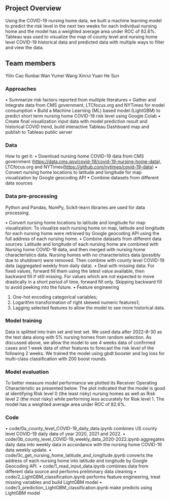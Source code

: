 ## Project Overview

Using the COVID-19 nursing home data, we built a machine learning model to predict the risk level in the next two weeks for each individual nursing home and the model has a weighted average area under ROC of 82.6%. Tableau was used to visualize the map of county level and nursing home level COVID-19 historical data and predicted data with multiple ways to filter and view the data.

## Team members
Yilin Cao
Runbai Wan
Yumei Wang
Xinrui Yuan
He Sun

### Approaches

• Summarize risk factors reported from multiple literatures
• Gather and Integrate data from CMS government, LTCfocus.org and NYTimes for model consumption
• Build a Machine Learning (ML) based model (LightGBM) to predict short term nursing home COVID-19 risk level using Google Colab
• Create final visualization input data with model prediction result and historical COVID trend, build interactive Tableau Dashboard map and publish to Tableau public server

### Data

How to get it:
• Download nursing home COVID-19 data from CMS government (https://data.cms.gov/covid-19/covid-19-nursing-home-data), LTCfocus.org and NYTimes(https://github.com/nytimes/covid-19-data)
• Convert nursing home locations to latitude and longitude for map visualization by Google geocoding API
• Combine datasets from different data sources

### Data pre-processing

Python and Pandas, NumPy, Scikit-learn libraries are used for data processing.

• Convert nursing home locations to latitude and longitude for map visualization:
To visualize each nursing home on map, latitude and longitude for each nursing home were retrieved by Google geocoding API using the full address of each nursing home.
• Combine datasets from different data sources:
Latitude and longitude of each nursing home are combined with Nursing home COVID-19 data, and then merged with nursing home characteristics data. Nursing homes with no characteristics data (possibly due to shutdown) were removed. Then combine with county level COVID-19 data (aggregated weekly from daily data).
• Deal with missing data:
For fixed values, forward fill them using the latest value available, then backward fill if still missing.
For values which are not expected to move drastically in a short period of time, forward fill only.
Skipping backward fill to avoid peeking into the future.
• Feature engineering
1) One-hot encoding categorical variables; 
2) Logarithm transformation of right skewed numeric features1; 
3) Lagging selected features to allow the model to see more historical data.

### Model training

Data is splitted into train set and test set. We used data after 2022-8-30 as the test data along with 5% nursing homes from random selection. As discussed above, we allow the model to see 4 weeks data of confirmed cases and 1 week data of other features to forecast the risk level of the following 2 weeks. We trained the model using gbdt booster and log loss for multi-class classification with 200 boost rounds.

### Model evaluation

To better measure model performance we plotted its Receiver Operating Characteristic as presented below. The plot indicated that the model is good at identifying Risk level 0 (the least risky) nursing homes as well as Risk level 2 (the most risky) while performing less accurately for Risk level 1. The model has a weighted average area under ROC of 82.6%.

### Code

• code/0a_county_level_COVID-19_daily_data.ipynb combines US county level COVID-19 daily data of year 2020, 2021 and 2022.
• code/0b_county_level_COVID-19_weekly_data_2020-2022.ipynb aggregates daily data into weekly data in accordance with the nursing home COVID-19 data weekly update.
• code/0c_get_nursing_home_latitude_and_longitude.ipynb converts the address of each nursing home into latitude and longitude by Google Geocoding API.
• code/1_read_input_data.ipynb combines data from different data source and performs preliminary data cleaning
• code/2_LightGBM_classification.ipynb performs feature engineering, treat missing variables and build LightGBM model
• code/3_prediction_LightGBM_classification.ipynb make predicts using LightGBM model 

